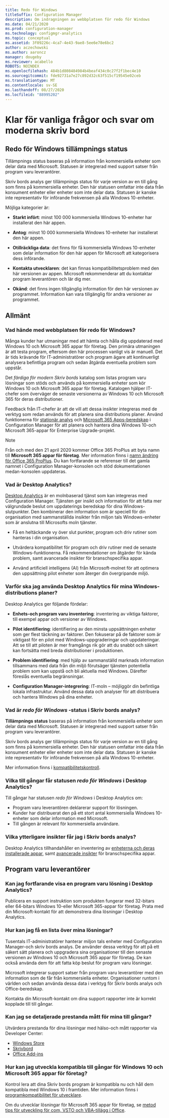```yaml
---
title: Redo för Windows
titleSuffix: Configuration Manager
description: Om indragningen av webbplatsen för redo för Windows
ms.date: 04/21/2020
ms.prod: configuration-manager
ms.technology: configmgr-analytics
ms.topic: conceptual
ms.assetid: 3f09226c-4ca7-4e43-9ae8-5ee6e78e6bc2
author: aczechowski
ms.author: aaroncz
manager: dougeby
ms.reviewer: acabello
ROBOTS: NOINDEX
ms.openlocfilehash: 484b1d808484984b4beaf434c0c27f2f1bec4e10
ms.sourcegitcommit: fde92731a7e27c892d32c63f515cf19545e02ceb
ms.translationtype: MT
ms.contentlocale: sv-SE
ms.lasthandoff: 08/27/2020
ms.locfileid: "88995202"
---
```

# <a name="ready-for-modern-desktop-retirement-faq"></a>Klar för vanliga frågor och svar om moderna skriv bord

<!-- placeholder -->

## <a name="ready-for-windows-adoption-status"></a>Redo för Windows tillämpnings status

Tillämpnings status baseras på information från kommersiella enheter som delar data med Microsoft. Statusen är integrerad med support satser från program varu leverantörer.

Skriv bords analys ger tillämpnings status för varje version av en till gång som finns på kommersiella enheter. Den här statusen omfattar inte data från konsument enheter eller enheter som inte delar data. Statusen är kanske inte representativ för införande frekvensen på alla Windows 10-enheter.

Möjliga kategorier är:

- **Starkt infört**: minst 100 000 kommersiella Windows 10-enheter har installerat den här appen.

- **Antog**: minst 10 000 kommersiella Windows 10-enheter har installerat den här appen.

- **Otillräckliga data**: det finns för få kommersiella Windows 10-enheter som delar information för den här appen för Microsoft att kategorisera dess införande.

- **Kontakta utvecklaren**: det kan finnas kompatibilitetsproblem med den här versionen av appen. Microsoft rekommenderar att du kontaktar program leverantören och lär dig mer.

- **Okänd**: det finns ingen tillgänglig information för den här versionen av programmet. Information kan vara tillgänglig för andra versioner av programmet.

## <a name="general"></a>Allmänt

### <a name="what-happened-to-the-ready-for-windows-website"></a>Vad hände med webbplatsen för redo för Windows?

Många kunder har utmaningar med att hämta och hålla dig uppdaterad med Windows 10 och Microsoft 365 appar för företag. Den primära utmaningen är att testa program, eftersom den här processen vanligt vis är manuell. Det är tids krävande för IT-administratörer och program ägare att kontinuerligt analysera befintliga program och sedan åtgärda eventuella problem som uppstår.

Det *färdiga för modern Skriv bords* katalog som listas program varu lösningar som stöds och används på kommersiella enheter som kör Windows 10 och Microsoft 365 appar för företag. Katalogen hjälper IT-chefer som överväger de senaste versionerna av Windows 10 och Microsoft 365 för deras distributioner.

Feedback från IT-chefer är att de vill att dessa insikter integreras med de verktyg som redan används för att planera sina distributions planer. Använd funktionerna för [stationär analys](https://aka.ms/dadocs) och [Microsoft 365 Apps-beredskap](https://docs.microsoft.com/deployoffice/readiness-tools#office-365-proplus-readiness-features-in-configuration-manager-current-branch) i Configuration Manager för att planera och hantera dina Windows 10-och Microsoft 365-appar för Enterprise Upgrade-projekt. 

> [!Note]
> Från och med den 21 april 2020 kommer Office 365 ProPlus att byta namn till **Microsoft 365 appar för företag**. Mer information finns i [namn ändring för Office 365 ProPlus](/deployoffice/name-change). Du kan fortfarande se referenser till det gamla namnet i Configuration Manager-konsolen och stöd dokumentationen medan-konsolen uppdateras.

### <a name="what-is-desktop-analytics"></a>Vad är Desktop Analytics?

[Desktop Analytics](https://aka.ms/dadocs) är en molnbaserad tjänst som kan integreras med Configuration Manager. Tjänsten ger insikt och information för att fatta mer välgrundade beslut om uppdaterings beredskap för dina Windows-slutpunkter. Den kombinerar den information som är speciell för din organisation med sammanställda insikter från miljon tals Windows-enheter som är anslutna till Microsofts moln tjänster.

-    Få en heltäckande vy över slut punkter, program och driv rutiner som hanteras i din organisation.

-    Utvärdera kompatibilitet för program och driv rutiner med de senaste Windows-funktionerna. Få rekommendationer om åtgärder för kända problem, samt avancerade insikter för branschspecifika appar.

-    Använd artificiell intelligens (AI) från Microsoft-molnet för att optimera den uppsättning pilot enheter som återger din övergripande miljö.

### <a name="why-should-i-use-desktop-analytics-for-my-windows-deployment-plans"></a>Varför ska jag använda Desktop Analytics för mina Windows-distributions planer?

Desktop Analytics ger följande fördelar:

-    **Enhets-och program varu inventering**: inventering av viktiga faktorer, till exempel appar och versioner av Windows.

-    **Pilot identifiering**: identifiering av den minsta uppsättningen enheter som ger flest täckning av faktorer. Den fokuserar på de faktorer som är viktigast för en pilot med Windows-uppgraderingar och uppdateringar. Att se till att piloten är mer framgångs rik gör att du snabbt och säkert kan fortsätta med breda distributioner i produktionen.

-    **Problem identifiering**: med hjälp av sammanställd marknads information tillsammans med data från din miljö förutsäger tjänsten potentiella problem som kan uppstå och bli aktuella med Windows. Därefter föreslås eventuella begränsningar.

-    **Configuration Manager-integrering**: IT-moln – möjliggör din befintliga lokala infrastruktur. Använd dessa data och analyser för att distribuera och hantera Windows på dina enheter.

### <a name="what-does-the-ready-for-windows-status-mean-in-desktop-analytics"></a>Vad är *redo för Windows* -status i Skriv bords analys?

**Tillämpnings status** baseras på information från kommersiella enheter som delar data med Microsoft. Statusen är integrerad med support satser från program varu leverantörer.

Skriv bords analys ger tillämpnings status för varje version av en till gång som finns på kommersiella enheter. Den här statusen omfattar inte data från konsument enheter eller enheter som inte delar data. Statusen är kanske inte representativ för införande frekvensen på alla Windows 10-enheter.

Mer information finns i [kompatibilitetskontroll](compat-assessment.md).

### <a name="what-assets-get-the-ready-for-windows-status-in-desktop-analytics"></a>Vilka till gångar får statusen *redo för Windows* i Desktop Analytics? 

Till gångar har statusen *redo för Windows* i Desktop Analytics om:

-    Program varu leverantören deklarerar support för lösningen.
-    Kunder har distribuerat den på ett stort antal kommersiella Windows 10-enheter som delar information med Microsoft.
-    Till gången är relevant för kommersiella användare.

### <a name="what-additional-insights-do-i-get-in-desktop-analytics"></a>Vilka ytterligare insikter får jag i Skriv bords analys?

Desktop Analytics tillhandahåller en inventering av [enheterna och deras installerade appar](about-assets.md), samt [avancerade insikter](compat-assessment.md#advanced-insights) för branschspecifika appar. 

## <a name="software-providers"></a>Program varu leverantörer

### <a name="can-i-still-list-my-software-solution-in-desktop-analytics"></a>Kan jag fortfarande visa en program varu lösning i Desktop Analytics?

Publicera en support instruktion som produkten fungerar med 32-bitars eller 64-bitars Windows 10-eller Microsoft 365-appar för företag. Prata med din Microsoft-kontakt för att demonstrera dina lösningar i Desktop Analytics.

### <a name="how-can-listing-my-solutions-benefit-me"></a>Hur kan jag få en lista över mina lösningar?

Tusentals IT-administratörer hanterar miljon tals enheter med Configuration Manager-och skriv bords analys. De använder dessa verktyg för att på ett säkert sätt planera och uppgradera sina organisationer till den senaste versionen av Windows 10 och Microsoft 365 appar för företag. De kan också använda dem för att fatta köp beslut för program varu lösningar.

Microsoft integrerar support satser från program varu leverantörer med den information som de får från kommersiella enheter. Organisationer runtom i världen och sedan använda dessa data i verktyg för Skriv bords analys och Office-beredskap. 

Kontakta din Microsoft-kontakt om dina support rapporter inte är korrekt kopplade till till gångar.

### <a name="can-i-see-detailed-performance-metrics-on-my-assets"></a>Kan jag se detaljerade prestanda mått för mina till gångar?

Utvärdera prestanda för dina lösningar med hälso-och mått rapporter via Developer Center: 

- [Windows Store](/windows/uwp/publish/health-report)
- [Skrivbord](/windows/desktop/appxpkg/windows-desktop-application-program)
- [Office Add-ins](/office/dev/store/update-unpublish-and-view-metrics) 

### <a name="how-can-i-develop-compatible-assets-for-windows-10-and-microsoft-365-apps-for-enterprise"></a>Hur kan jag utveckla kompatibla till gångar för Windows 10 och Microsoft 365 appar för företag?

Kontrol lera att dina Skriv bords program är kompatibla nu och håll dem kompatibla med Windows 10 i framtiden. Mer information finns i [programkompatibilitet för utvecklare](https://developer.microsoft.com/windows/desktop/app-compatibility).

Om du utvecklar lösningar för Microsoft 365 appar för företag, se [metod tips för utveckling för com, VSTO och VBA-tillägg i Office](https://docs.microsoft.com/visualstudio/vsto/development-best-practices-for-com-vsto-and-vba-add-ins-in-office).
